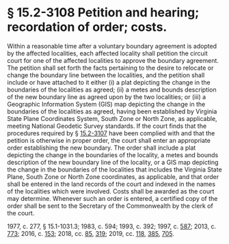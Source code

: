 # § 15.2-3108 Petition and hearing; recordation of order; costs.

<p>Within a reasonable time after a voluntary boundary agreement is adopted by the affected localities, each affected locality shall petition the circuit court for one of the affected localities to approve the boundary agreement. The petition shall set forth the facts pertaining to the desire to relocate or change the boundary line between the localities, and the petition shall include or have attached to it either (i) a plat depicting the change in the boundaries of the localities as agreed; (ii) a metes and bounds description of the new boundary line as agreed upon by the two localities; or (iii) a Geographic Information System (GIS) map depicting the change in the boundaries of the localities as agreed, having been established by Virginia State Plane Coordinates System, South Zone or North Zone, as applicable, meeting National Geodetic Survey standards. If the court finds that the procedures required by § <a href='/vacode/15.2-3107/'>15.2-3107</a> have been complied with and that the petition is otherwise in proper order, the court shall enter an appropriate order establishing the new boundary. The order shall include a plat depicting the change in the boundaries of the locality, a metes and bounds description of the new boundary line of the locality, or a GIS map depicting the change in the boundaries of the localities that includes the Virginia State Plane, South Zone or North Zone coordinates, as applicable, and that order shall be entered in the land records of the court and indexed in the names of the localities which were involved. Costs shall be awarded as the court may determine. Whenever such an order is entered, a certified copy of the order shall be sent to the Secretary of the Commonwealth by the clerk of the court.</p><p>1977, c. 277, § 15.1-1031.3; 1983, c. 594; 1993, c. 392; 1997, c. <a href='http://lis.virginia.gov/cgi-bin/legp604.exe?971+ful+CHAP0587'>587</a>; 2013, c. <a href='http://lis.virginia.gov/cgi-bin/legp604.exe?131+ful+CHAP0773'>773</a>; 2016, c. <a href='http://lis.virginia.gov/cgi-bin/legp604.exe?161+ful+CHAP0153'>153</a>; 2018, cc. <a href='http://lis.virginia.gov/cgi-bin/legp604.exe?181+ful+CHAP0085'>85</a>, <a href='http://lis.virginia.gov/cgi-bin/legp604.exe?181+ful+CHAP0319'>319</a>; 2019, cc. <a href='http://lis.virginia.gov/cgi-bin/legp604.exe?191+ful+CHAP0118'>118</a>, <a href='http://lis.virginia.gov/cgi-bin/legp604.exe?191+ful+CHAP0385'>385</a>, <a href='http://lis.virginia.gov/cgi-bin/legp604.exe?191+ful+CHAP0705'>705</a>.</p>